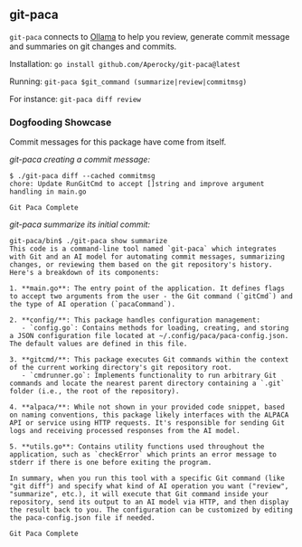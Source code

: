 ## git-paca

`git-paca` connects to [Ollama](https://ollama.com/) to help you review, generate commit message and summaries on git changes and commits.

Installation: `go install github.com/Aperocky/git-paca@latest`

Running: `git-paca $git_command (summarize|review|commitmsg)`

For instance: `git-paca diff review`

### Dogfooding Showcase

Commit messages for this package have come from itself.

*git-paca creating a commit message:*

```
$ ./git-paca diff --cached commitmsg
chore: Update RunGitCmd to accept []string and improve argument handling in main.go

Git Paca Complete
```
*git-paca summarize its initial commit:*

```
git-paca/bin$ ./git-paca show summarize
This code is a command-line tool named `git-paca` which integrates with Git and an AI model for automating commit messages, summarizing changes, or reviewing them based on the git repository's history. Here's a breakdown of its components:

1. **main.go**: The entry point of the application. It defines flags to accept two arguments from the user - the Git command (`gitCmd`) and the type of AI operation (`pacaCommand`).

2. **config/**: This package handles configuration management:
   - `config.go`: Contains methods for loading, creating, and storing a JSON configuration file located at ~/.config/paca/paca-config.json. The default values are defined in this file.

3. **gitcmd/**: This package executes Git commands within the context of the current working directory's git repository root.
   - `cmdrunner.go`: Implements functionality to run arbitrary Git commands and locate the nearest parent directory containing a `.git` folder (i.e., the root of the repository).

4. **alpaca/**: While not shown in your provided code snippet, based on naming conventions, this package likely interfaces with the ALPACA API or service using HTTP requests. It's responsible for sending Git logs and receiving processed responses from the AI model.

5. **utils.go**: Contains utility functions used throughout the application, such as `checkError` which prints an error message to stderr if there is one before exiting the program.

In summary, when you run this tool with a specific Git command (like "git diff") and specify what kind of AI operation you want ("review", "summarize", etc.), it will execute that Git command inside your repository, send its output to an AI model via HTTP, and then display the result back to you. The configuration can be customized by editing the paca-config.json file if needed.

Git Paca Complete
```
